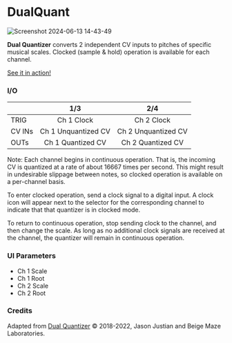 # DualQuant

![Screenshot 2024-06-13 14-43-49](https://github.com/djphazer/O_C-Phazerville/assets/109086194/6d3888c5-e40c-4ce0-9a4e-1d7d25f904a4)

**Dual Quantizer** converts 2 independent CV inputs to pitches of specific musical scales. Clocked (sample & hold) operation is available for each channel.

[See it in action!](https://youtu.be/GkV-rB4ntho)

### I/O

|        |         1/3         |         2/4         |
| ------ | :-----------------: | :-----------------: |
| TRIG   |     Ch 1 Clock      |     Ch 2 Clock      |
| CV INs | Ch 1 Unquantized CV | Ch 2 Unquantized CV |
| OUTs   |  Ch 1 Quantized CV  |  Ch 2 Quantized CV  |

Note: Each channel begins in continuous operation. That is, the incoming CV is quantized at a rate of about 16667 times per second. This might result in undesirable slippage between notes, so clocked operation is available on a per-channel basis.

To enter clocked operation, send a clock signal to a digital input. A clock icon will appear next to the selector for the corresponding channel to indicate that that quantizer is in clocked mode. 

To return to continuous operation, stop sending clock to the channel, and then change the scale. As long as no additional clock signals are received at the channel, the quantizer will remain in continuous operation.

### UI Parameters
* Ch 1 Scale
* Ch 1 Root
* Ch 2 Scale
* Ch 2 Root

### Credits
Adapted from [Dual Quantizer](https://github.com/Chysn/O_C-HemisphereSuite/wiki/Dual-Quantizer) © 2018-2022, Jason Justian and Beige Maze Laboratories. 
